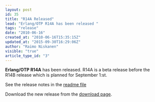 ```yaml
---
layout: post
id: 35
title: "R14A Released"
lead: "Erlang/OTP R14A has been released "
tags: "release"
date: "2010-06-16"
created_at: "2010-06-16T15:35:15Z"
updated_at: "2015-09-30T16:29:06Z"
author: "Raimo Niskanen"
visible: "true"
article_type_id: "3"
---
```


**Erlang/OTP R14A** has been released. R14A is a beta release before the R14B release which is planned for September 1:st.

 See the release notes in the [readme file](https://erlang.org/download/otp_src_R14A.readme)

 Download the new release from the [download page](https://erlang.org/download.html).
